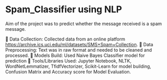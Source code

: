# Spam_Classifier using NLP 

Aim of the project was to predict whether the message received is a spam message.

 Data Collection: Collected data from an online platform https://archive.ics.uci.edu/ml/datasets/SMS+Spam+Collection.
 Data Preprocessing: Text was in raw format and needed to be cleaned and processed. 
 Models Build: Used Naive Bayes Classifier model for prediction
 Tools/Libraries Used: Jupyter Notebook, NLTK, WordNetLemmatizer, TfidfVectorizer, Scikit-Learn for model building, Confusion Matrix and Accuracy score for Model Evaluation.

